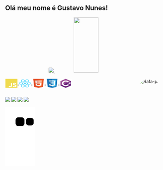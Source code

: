 ## Olá meu nome é Gustavo Nunes!
<div align="center">
  <a href="https://github.com/Nunesxntj">
  <img height="180em" src="https://github-readme-stats.vercel.app/api?username=Nunesxntj&show_icons=true&theme=dark&include_all_commits=true&count_private=true"/>
  <img height="180em", width="40%" src="https://github-readme-stats.vercel.app/api/top-langs/?username=Nunesxntj&layout=compact&langs_count=7&theme=dark"/>
</div>
<div style="display: inline_block"><br>
  <img align="center" alt="Rafa-Js" height="30" width="40" src="https://raw.githubusercontent.com/devicons/devicon/master/icons/javascript/javascript-plain.svg">
  <img align="center" alt="Rafa-React" height="30" width="40" src="https://raw.githubusercontent.com/devicons/devicon/master/icons/react/react-original.svg">
  <img align="center" alt="Rafa-HTML" height="30" width="40" src="https://raw.githubusercontent.com/devicons/devicon/master/icons/html5/html5-original.svg">
  <img align="center" alt="Rafa-CSS" height="30" width="40" src="https://raw.githubusercontent.com/devicons/devicon/master/icons/css3/css3-original.svg">
  <img align="center" alt="Rafa-Csharp" height="30" width="40" src="https://raw.githubusercontent.com/devicons/devicon/master/icons/csharp/csharp-original.svg">
  <img align="right" alt="Rafa-pic" height="150" style="border-radius:50px;" src="https://instagram.fcgh2-1.fna.fbcdn.net/v/t51.2885-19/267953195_615618266448242_7151270918909418472_n.jpg?stp=dst-jpg_s150x150&_nc_ht=instagram.fcgh2-1.fna.fbcdn.net&_nc_cat=102&_nc_ohc=4uoOHAE0Y88AX_v7Y-z&edm=AOQ1c0wBAAAA&ccb=7-5&oh=00_AT_GTukHLJc3JsBULK1BDqx9DcXKw_mfnN-iE_pAxzFoyQ&oe=6338C1D8&_nc_sid=8fd12b">
</div>
  
  ##
 
<div> 
  <a href="https://www.instagram.com/guuh.nunes17/" target="_blank"><img src="https://img.shields.io/badge/-Instagram-%23E4405F?style=for-the-badge&logo=instagram&logoColor=white" target="_blank"></a>
 	<a href="https://www.twitch.tv/nunesxntj/about" target="_blank"><img src="https://img.shields.io/badge/Twitch-9146FF?style=for-the-badge&logo=twitch&logoColor=white" target="_blank"></a>
  <a href = "guuhnunes7@gmail.com"><img src="https://img.shields.io/badge/-Gmail-%23333?style=for-the-badge&logo=gmail&logoColor=white" target="_blank"></a>
  <a href="https://www.linkedin.com/in/gustavo-nunes-36292324b/" target="_blank"><img src="https://img.shields.io/badge/-LinkedIn-%230077B5?style=for-the-badge&logo=linkedin&logoColor=white" target="_blank"></a> 
 
  ![Snake animation](https://github.com/rafaballerini/rafaballerini/blob/output/github-contribution-grid-snake.svg)
 
</div>
